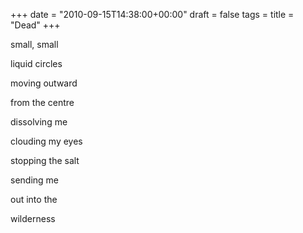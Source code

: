 +++
date = "2010-09-15T14:38:00+00:00"
draft = false
tags = 
title = "Dead"
+++
<p>small, small</p>&#13;
<p>liquid circles</p>&#13;
<p>moving outward</p>&#13;
<p>from the centre</p>&#13;
<p>dissolving me</p>&#13;
<p>clouding my eyes</p>&#13;
<p>stopping the salt</p>&#13;
<p>sending me</p>&#13;
<p>out into the</p>&#13;
<p>wilderness</p> 